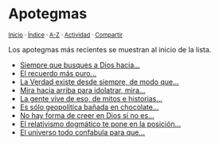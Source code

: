 # Apotegmas
<sup>[Inicio](https://github.com/jucardus/jucardus.github.io/blob/main/readme.md) · [Índice](https://github.com/jucardus/jucardus.github.io/blob/main/indices/escritos.md) · [A-Z](https://github.com/jucardus/jucardus.github.io/blob/main/indices/alfabetico.md) · [Actividad](https://github.com/jucardus/jucardus.github.io/blob/main/indices/actividad.md) · [Compartir](https://x.com/intent/tweet?text=Apotegmas%2C%20parte%20de%20Escritos%20varios%20en%20Jucardus.%0A%E2%86%92%20https%3A%2F%2Fgithub.com%2Fjucardus%2Frepo%2Fblob%2Fmain%2Findices%2Fapotegmas.md%0A%0A%23aptgms_jucardus%0A%40jucardus)</sup>

Los apotegmas más recientes se muestran al inicio de la lista.

* [Siempre que busques a Dios hacia...](https://github.com/jucardus/jucardus.github.io/blob/main/contenido/25/04/28/siempre-que-busques-a-dios.md)
* [El recuerdo más puro...](https://github.com/jucardus/jucardus.github.io/blob/main/contenido/25/04/28/el-recuerdo-mas-puro-es.md)
* [La Verdad existe desde siempre, de modo que...](https://github.com/jucardus/jucardus.github.io/blob/main/contenido/25/04/28/la-verdad-existe-desde-siempre.md)
* [Mira hacia arriba para idolatrar, mira...](https://github.com/jucardus/jucardus.github.io/blob/main/contenido/25/04/23/mira-hacia-arriba-para-idolatrar.md)
* [La gente vive de eso, de mitos e historias...](https://github.com/jucardus/jucardus.github.io/blob/main/contenido/25/04/23/la-gente-vive-de-eso.md)
* [Es sólo geopolítica bañada en chocolate...](https://github.com/jucardus/jucardus.github.io/blob/main/contenido/25/04/23/es-solo-geopolitica-banada-en.md)
* [No hay forma de creer en Dios si no es...](https://github.com/jucardus/jucardus.github.io/blob/main/contenido/25/04/23/no-hay-forma-de-creer-en.md)
* [El relativismo dogmático te pone en la posición...](https://github.com/jucardus/jucardus.github.io/blob/main/contenido/25/04/23/el-relativismo-dogmatico-te-pone.md)
* [El universo todo confabula para que...](https://github.com/jucardus/jucardus.github.io/blob/main/contenido/25/04/23/el-universo-todo-confabula-para.md)
